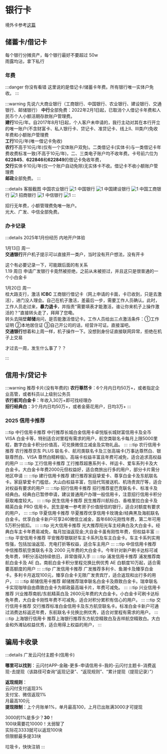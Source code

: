 # 银行卡

境外卡参考[这篇](../trip/overseas-bank-card)

## 储蓄卡/借记卡

每个银行分摊资产，每个银行最好不要超过 50w  
雨露均沾，拿下私行

### 年费

:::danger 你没有看错
这里说的是借记卡/储蓄卡年费。所有银行唯一实体户免收。
:::

:::warning 先说六大商业银行（工商银行、中国银行、农业银行、建设银行、交通银行、邮储银行）
**中行**全部免费：2022年2月1日起，已取消个人借记卡年费和人民币个人小额活期存款账户管理费。  
**建行**10元/年。自2017年8月1日起，个人客户未申请的，我行主动对其在本行开立的唯一账户(不含财富卡、私人银行卡、贷记卡、准贷记卡、线上II、III类户)免收年费和小额账户管理费  
**工行**10元/年(唯一借记卡免收)  
**农行**不高于10元/年(仅有一个实体账户双免)。二类借记卡(实体卡)与一类借记卡年费收费标准一致(不高于10元/年)，二、三类电子账户均不收年费。卡号前六位为**622845**、**622846**和**622849**的借记卡免收年费，  
**交行**实体卡10元/年(仅一个账户自动免除)无实体卡不收。借记卡不收小额账户管理费  
**邮政**全部免费。
:::

:::details 客服截图
中国农业银行
![1](/img/card/annual_fee/debit/abc.jpg)
中国银行
![1](/img/card/annual_fee/debit/boc.jpg)
中国建设银行
![1](/img/card/annual_fee/debit/ccb.jpg)
中国工商银行
![1](/img/card/annual_fee/debit/icbc.jpg)
招商银行
![1](/img/card/annual_fee/debit/cmb.jpg)
中信银行
![1](/img/card/annual_fee/debit/cncb.jpg)
:::

招行无年费，小额管理费免唯一账户。  
光大、广发、中信全部免费。

### 办卡记录

:::details 2025年1月份经历 内地开户体验

1月13日 周一  
**交通银行**开户机子提示可以直接开一类户，当时没有开户想法，没有开卡

这个有必要记录一下，可能跟后面的有关系  
1.19 周日 申请广发银行卡竟然被拒绝，之前从未被拒过，并且这只是很普通的一个小白金卡

1月20日 周一  
桂大路支行，激活 **ICBC** 工商银行借记卡（网上申请的卡面，卡已收到，只是去激活），进门没人理会。自己在机子激活，差最后一步，需要工作人员确认。此时，工作人员走过来，**暴力退卡**，并指责“需要填表才能激活，谁让你来机子上操作激活的？”直接转头走了，拜拜了您嘞。  
转头去隔壁**邮储**询问，是否能激活借记卡。工作人员给出三点激活条件：①工作证明 ②本地居住证 ③自己开公司的话，经营许可证。直接溜吧。  
**交通银行**想着和上周一样，机子操作一下。没想到身份证直接联网异常，拒绝在机子上交易

才过去一周，发生什么事了？？

:::

## 信用卡/贷记卡

:::warning 推荐卡片(没有年费的)
**农行尊然卡**：6个月内日均50万+，或者指定企业高管，或者科员以上级别公务员  
**农行航司白金卡**：年收入30万+即可找经理办  
**招行经典白**：3个月内日均50万+，或者金葵花用户，日均3万+
:::

### 2025 信用卡推荐

:::tip 中行信用卡推荐
中行推荐长城白金信用卡卓悦版长城财富信用卡及全币 VISA 白金卡等，特别适合对里程有需求的用户，航空类联名卡每月上限5000里程，数字白金卡积分价值高，可兑换微信立减金及实物礼品。
:::
:::tip 农行信用卡推荐
农行推荐京东 PLUS 联名卡、航司类联名卡及三张高端卡(万事达尊然白、银联尊然白、VISA 尊然白精粹版)。高端卡权益丰富且年费可减免，适合追求高权益的用户
:::
:::tip 工行信用卡推荐
工行推荐超惠系列卡、祥运卡、爱车系列卡及大白金卡。大白金卡年费2000元但权益好，适合商旅出行多的用户，部分卡片需分地区申请
:::
:::tip 建行信用卡推荐
建行推荐家庭挚爱卡、尊享白金卡及东航联名卡。家庭挚爱卡门槛低，大山白权益丰富，包括代驾接送机、机场贵宾厅等，适合对权益有要求的用户
:::
:::tip 招行信用卡推荐
招行推荐星巴克联名卡、标准卡及经典白。经典白已暂停申请，建议普通用户办理一般信用卡，注意招行信用卡积分获取难度较大。
:::
:::tip 民生信用卡推荐
民生推荐川航标白、香格里拉白金卡及精英白金 PRO 信用卡。民生是唯一参考房子价值授信的银行，适合对额度有要求的用户，
:::
:::tip 华夏信用卡推荐
华夏推荐优享信用卡玫瑰金/经典黑及海航联名白金卡。优享白金卡新户可享240微信立减金，首年680元刚性年费，第二年可用5万积分抵扣。
:::
:::tip 光大信用卡推荐
光大推荐阳光车主经典白及大白金卡。经典白车主卡年费易减免，每月加油返现金;大自金卡虽有刚性年费，但权益丰富
:::
:::tip 平安信用卡推荐
平安推荐银联好车主卡系列及车主白金卡。车主卡系列实用性强，包括加油返现、充电打折等权益，适合车主用户
:::
:::tip 中信信用卡推荐
中信推荐航空类联名卡及 2000 元年费的大白金卡。今年针对新户刷卡达标可减免年费，9积分活动持续依旧，非常值得入手
:::
:::tip 浦发信用卡推荐
浦发推荐南航白金卡及 AE 白。南航白金卡积分里程兑换比例优秀 AE 白额度10万起，适合需要高额度的用户
:::
:::tip 广发信用卡推荐
广发推荐多利卡、鱼潮卡及臻享白金卡。多利卡月返现100元，臻享白金卡无限广发贵宾厅，适合返现和出行多的用户，
:::
:::tip 邮储信用卡推荐
邮储推荐瑞幸联名白金卡及鼎致白金卡。瑞幸联名卡实现咖啡自由鼎致白金卡为邮政最高端卡片，年费可减免。
:::
:::tip 兴业信用卡推荐
兴业推荐南航/东航精英白及 2600元年费的大白金卡。小白金卡可刷卡达标免年费，大白金卡刚性年费不可减免，适合对积分累积有信心的用户。
:::
:::tip 交行信用卡推荐
交行推荐标准白金信用卡及东方航空联名卡。标准白金卡新户可通过消费达标返还年费，东航联名卡兑换比例优秀，适合对里程有需求的用户。
:::
:::tip 上海银行信用卡
推荐上海银行推荐东方航空精致白及吉祥航空精致白。大白金和外滩钻权益优秀，适合用得上权益的用户，
:::

## 骗局卡收录

:::details 广发云闪付主题卡(信用卡)

**哪里可以找到**：云闪付APP-金融-更多-申请信用卡-我的-云闪付主题卡-消费返现-去提现（该路径可查询“返现记录”、“返现规则”、“累计提现（提现记录）”）

**返现规则**：  
云闪付支付返现3%  
支付宝、微信返现1%  
月最高100元  
**提现限制**：上个月账单1%，单月最高100，上月已出账满3000才可提现  

3000的1%是多少？**30**！  
100块需要花10000！太弱智了  
实际花3333就可以返现100块  
但限额最多提33块  

垃圾卡，快快注销
:::

